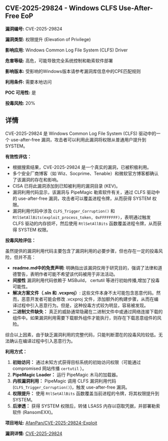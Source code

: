 ## CVE-2025-29824 - Windows CLFS Use-After-Free EoP

**漏洞编号:** CVE-2025-29824

**漏洞类型:** 权限提升 (Elevation of Privilege)

**影响应用:** Windows Common Log File System (CLFS) Driver

**危害等级:** 高危，可能导致完全系统控制和勒索软件部署

**影响版本:** 受影响的Windows版本请参考漏洞库信息中的CPE匹配规则

**利用条件:** 需要本地访问

**POC 可用性:** 是

**投毒风险:** 20%

## 详情

CVE-2025-29824 是 Windows Common Log File System (CLFS) 驱动中的一个 use-after-free 漏洞，攻击者可以利用此漏洞将权限从普通用户提升到 SYSTEM。

**有效性评估：**

*   根据搜索结果，CVE-2025-29824 是一个真实的漏洞，已被积极利用。
*   多个安全厂商博客（如 Wiz、Socprime、Tenable）和微软官方博客都确认了该漏洞的存在和影响。
*   CISA 已将此漏洞添加到已知被利用的漏洞目录 (KEV)。
*   漏洞利用代码显示，该漏洞与 PipeMagic 勒索软件有关，通过 CLFS 驱动中的 use-after-free 漏洞，攻击者可以覆盖进程令牌，从而获得 SYSTEM 权限。
*   漏洞利用代码中涉及 `CLFS_Trigger_Corruption()` 和 `RtlSetAllBits(exploit_process_token, 0xFFFFFFFF)`，表明通过触发 CLFS 驱动的内存损坏，然后使用 `RtlSetAllBits` 函数覆盖进程令牌，从而获得 SYSTEM 权限。

**投毒风险评估：**

虽然提供的漏洞利用代码主要包含了漏洞利用的必要步骤，但也存在一定的投毒风险，但并不高：

*   **readme.md中的免责声明**: 明确指出该漏洞仅用于研究目的，强调了法律和道德警告，表明作者可能不希望该代码被用于非法活动。
*   **间接性** 漏洞利用代码依赖于 MSBuild， certutil 等进行初始传播,增加了投毒可能性。
*  **解决方案文件（.sln 和 .vcxproj）**: 这些文件本身不太可能包含恶意代码。然而，恶意开发者可能会修改 .vcxproj 文件，添加额外的构建步骤，从而在编译过程中引入恶意行为。但是，这种投毒方式较为明显，容易被发现。
*   **二进制文件缺失：** 真正的威胁通常隐藏在二进制文件中或通过网络连接下载的组件中。如果漏洞利用需要下载额外组件才能执行，则存在下载恶意组件的风险。

综合以上因素，由于缺乏漏洞利用的完整代码，只能判断潜在的投毒风险较低。无法确认在编译过程中引入恶意行为。

**利用方式：**

1.  **初始访问：** 通过未知方式获得目标系统的初始访问权限（可能通过 compromised 网站传播 `certutil` ）。
2.  **PipeMagic Loader：** 运行 PipeMagic 木马的加载器。
3.  **内核漏洞利用：** PipeMagic 调用 CLFS 漏洞利用代码 (`CLFS_Trigger_Corruption()`)，触发 use-after-free 漏洞。
4.  **权限提升：** 使用 `RtlSetAllBits` 函数覆盖当前进程的令牌，将其权限提升到 SYSTEM。
5.  **后渗透：** 获得 SYSTEM 权限后，转储 LSASS 内存以窃取凭据，并部署勒索软件 (RansomEXX)。

**项目地址:** [AfanPan/CVE-2025-29824-Exploit](https://github.com/AfanPan/CVE-2025-29824-Exploit)

**漏洞详情:** [CVE-2025-29824](https://nvd.nist.gov/vuln/detail/CVE-2025-29824)